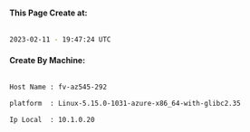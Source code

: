 
   
#### This Page Create at:

```bash

2023-02-11 - 19:47:24 UTC

```

#### Create By Machine:

```bash

Host Name : fv-az545-292

platform  : Linux-5.15.0-1031-azure-x86_64-with-glibc2.35

Ip Local  : 10.1.0.20

```

